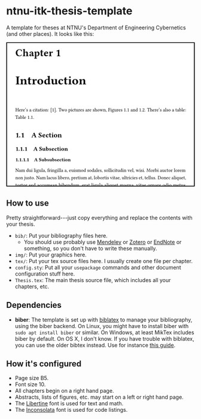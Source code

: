 # ntnu-itk-thesis-template
A template for theses at NTNU's Department of Engineering Cybernetics (and other places). It looks like this:

![Screenshot](screenshot.png)

## How to use
Pretty straightforward---just copy everything and replace the contents with your thesis.

* `bib/`: Put your bibliography files here.
    - You should use probably use [Mendeley](https://mendeley.com) or [Zotero](http://zotero.org) or [EndNote](https://endnote.com) or something, so you don't have to write these manually.
* `img/`: Put your graphics here.
* `tex/`: Put your tex source files here. I usually create one file per chapter.
* `config.sty`: Put all your `usepackage` commands and other document configuration stuff here.
* `Thesis.tex`: The main thesis source file, which includes all your chapters, etc.

## Dependencies

* __biber__: The template is set up with [biblatex](https://www.sharelatex.com/learn/Bibliography_management_in_LaTeX) to manage your bibliography, using the biber backend. On Linux, you might have to install biber with `sudo apt install biber` or similar. On Windows, at least MikTex includes biber by default. On OS X, I don't know. If you have trouble with biblatex, you can use the older bibtex instead. Use for instance [this guide](https://www.sharelatex.com/learn/Bibliography_management_with_bibtex).

## How it's configured

* Page size B5.
* Font size 10.
* All chapters begin on a right hand page.
* Abstracts, lists of figures, etc. may start on a left or right hand page.
* The [Libertine](https://en.wikipedia.org/wiki/Linux_Libertine) font is used for text and math.
* The [Inconsolata](https://en.wikipedia.org/wiki/Inconsolata) font is used for code listings.
